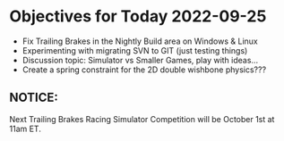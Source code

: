 # Objectives for Today 2022-09-25

- Fix Trailing Brakes in the Nightly Build area on Windows & Linux
- Experimenting with migrating SVN to GIT (just testing things)
- Discussion topic: Simulator vs Smaller Games, play with ideas...
- Create a spring constraint for the 2D double wishbone physics???

## NOTICE:

Next Trailing Brakes Racing Simulator Competition will be October 1st at 11am ET.
